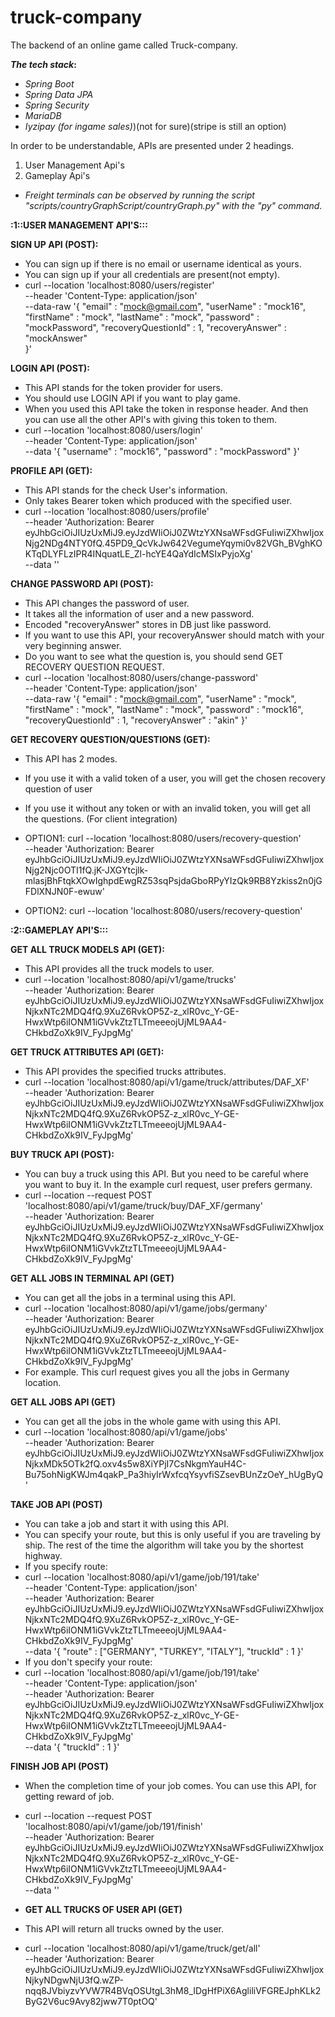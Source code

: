 # truck-company

The backend of an online game called Truck-company.

**_The tech stack_:**
* _Spring Boot_
* _Spring Data JPA_
* _Spring Security_
* _MariaDB_
* _Iyzipay (for ingame sales)_)(not for sure)(stripe is still an option)


In order to be understandable, APIs are presented under 2 headings.
1) User Management Api's 
2) Gameplay Api's

* _Freight terminals can be observed by running the script "scripts/countryGraphScript/countryGraph.py" with the "py" command._


**:1::USER MANAGEMENT API'S:::**

**SIGN UP API (POST):**
* You can sign up if there is no email or username identical as yours.
* You can sign up if your all credentials are present(not empty).
* curl --location 'localhost:8080/users/register' \
  --header 'Content-Type: application/json' \
  --data-raw '{
  "email" : "mock@gmail.com",
  "userName" : "mock16",
  "firstName" : "mock",
  "lastName" : "mock",
  "password" : "mockPassword",
  "recoveryQuestionId" : 1,
  "recoveryAnswer" : "mockAnswer"  
  }'


**LOGIN API (POST):**
* This API stands for the token provider for users.
* You should use LOGIN API if you want to play game.
* When you used this API take the token in response header. And then you can use all the other API's with giving this token to them.
* curl --location 'localhost:8080/users/login' \
  --header 'Content-Type: application/json' \
  --data '{
  "username" : "mock16",
  "password" : "mockPassword"
  }'


**PROFILE API (GET):**
* This API stands for the check User's information.
* Only takes Bearer token which produced with the specified user.
* curl --location 'localhost:8080/users/profile' \
  --header 'Authorization: Bearer eyJhbGciOiJIUzUxMiJ9.eyJzdWIiOiJ0ZWtzYXNsaWFsdGFuIiwiZXhwIjoxNjg2NDg4NTY0fQ.45PD9_QcVkJw642VegumeYqymi0v82VGh_BVghKOKTqDLYFLzIPR4INquatLE_Zl-hcYE4QaYdIcMSIxPyjoXg' \
  --data ''


**CHANGE PASSWORD API (POST):**
* This API changes the password of user.
* It takes all the information of user and a new password.
* Encoded "recoveryAnswer"  stores in DB just like password.
* If you want to use this API, your recoveryAnswer should match with your very beginning answer.
* Do you want to see what the question is, you should send GET RECOVERY QUESTION REQUEST.
* curl --location 'localhost:8080/users/change-password' \
  --header 'Content-Type: application/json' \
  --data-raw '{
  "email" : "mock@gmail.com",
  "userName" : "mock",
  "firstName" : "mock",
  "lastName" : "mock",
  "password" : "mock16",
  "recoveryQuestionId" : 1,
  "recoveryAnswer" : "akin"
  }'


**GET RECOVERY QUESTION/QUESTIONS (GET):**
* This API has 2 modes.
* If you use it with a valid token of a user, you will get the chosen recovery question of user
* If you use it without any token or with an invalid token, you will get all the questions. (For client integration)

* OPTION1:
  curl --location 'localhost:8080/users/recovery-question' \
  --header 'Authorization: Bearer eyJhbGciOiJIUzUxMiJ9.eyJzdWIiOiJ0ZWtzYXNsaWFsdGFuIiwiZXhwIjoxNjg2Njc0OTI1fQ.jK-JXGYtcjlk-mlasjBhFtqkXOwIghpdEwgRZ53sqPsjdaGboRPyYIzQk9RB8Yzkiss2n0jGFDlXNJN0F-ewuw'

* OPTION2:
  curl --location 'localhost:8080/users/recovery-question'

**:2::GAMEPLAY API'S:::**

**GET ALL TRUCK MODELS API (GET):**
* This API provides all the truck models to user.
* curl --location 'localhost:8080/api/v1/game/trucks' \
  --header 'Authorization: Bearer eyJhbGciOiJIUzUxMiJ9.eyJzdWIiOiJ0ZWtzYXNsaWFsdGFuIiwiZXhwIjoxNjkxNTc2MDQ4fQ.9XuZ6RvkOP5Z-z_xlR0vc_Y-GE-HwxWtp6iIONM1iGVvkZtzTLTmeeeojUjML9AA4-CHkbdZoXk9IV_FyJpgMg'

**GET TRUCK ATTRIBUTES API (GET):**
* This API provides the specified trucks attributes. 
* curl --location 'localhost:8080/api/v1/game/truck/attributes/DAF_XF' \
  --header 'Authorization: Bearer eyJhbGciOiJIUzUxMiJ9.eyJzdWIiOiJ0ZWtzYXNsaWFsdGFuIiwiZXhwIjoxNjkxNTc2MDQ4fQ.9XuZ6RvkOP5Z-z_xlR0vc_Y-GE-HwxWtp6iIONM1iGVvkZtzTLTmeeeojUjML9AA4-CHkbdZoXk9IV_FyJpgMg' 

**BUY TRUCK API (POST):**
* You can buy a truck using this API. But you need to be careful where you want to buy it. In the example curl request, user prefers germany. 
* curl --location --request POST 'localhost:8080/api/v1/game/truck/buy/DAF_XF/germany' \
  --header 'Authorization: Bearer eyJhbGciOiJIUzUxMiJ9.eyJzdWIiOiJ0ZWtzYXNsaWFsdGFuIiwiZXhwIjoxNjkxNTc2MDQ4fQ.9XuZ6RvkOP5Z-z_xlR0vc_Y-GE-HwxWtp6iIONM1iGVvkZtzTLTmeeeojUjML9AA4-CHkbdZoXk9IV_FyJpgMg' 

**GET ALL JOBS IN TERMINAL API (GET)**
* You can get all the jobs in a terminal using this API. 
* curl --location 'localhost:8080/api/v1/game/jobs/germany' \
  --header 'Authorization: Bearer eyJhbGciOiJIUzUxMiJ9.eyJzdWIiOiJ0ZWtzYXNsaWFsdGFuIiwiZXhwIjoxNjkxNTc2MDQ4fQ.9XuZ6RvkOP5Z-z_xlR0vc_Y-GE-HwxWtp6iIONM1iGVvkZtzTLTmeeeojUjML9AA4-CHkbdZoXk9IV_FyJpgMg'
* For example. This curl request gives you all the jobs in Germany location. 

**GET ALL JOBS API (GET)**
* You can get all the jobs in the whole game with using this API.
* curl --location 'localhost:8080/api/v1/game/jobs' \
  --header 'Authorization: Bearer eyJhbGciOiJIUzUxMiJ9.eyJzdWIiOiJ0ZWtzYXNsaWFsdGFuIiwiZXhwIjoxNjkxMDk5OTk2fQ.oxv4s5w8XiYPjI7CsNkgmYauH4C-Bu75ohNigKWJm4qakP_Pa3hiyIrWxfcqYsyvfiSZsevBUnZzOeY_hUgByQ' 

**TAKE JOB API (POST)**
* You can take a job and start it with using this API.
* You can specify your route, but this is only useful if you are traveling by ship. The rest of the time the algorithm will take you by the shortest highway.  
* If you specify route: 
* curl --location 'localhost:8080/api/v1/game/job/191/take' \
  --header 'Content-Type: application/json' \
  --header 'Authorization: Bearer eyJhbGciOiJIUzUxMiJ9.eyJzdWIiOiJ0ZWtzYXNsaWFsdGFuIiwiZXhwIjoxNjkxNTc2MDQ4fQ.9XuZ6RvkOP5Z-z_xlR0vc_Y-GE-HwxWtp6iIONM1iGVvkZtzTLTmeeeojUjML9AA4-CHkbdZoXk9IV_FyJpgMg' \
  --data '{
  "route" : ["GERMANY", "TURKEY", "ITALY"],
  "truckId" : 1
  }'
* If you don't specify your route:
* curl --location 'localhost:8080/api/v1/game/job/191/take' \
  --header 'Content-Type: application/json' \
  --header 'Authorization: Bearer eyJhbGciOiJIUzUxMiJ9.eyJzdWIiOiJ0ZWtzYXNsaWFsdGFuIiwiZXhwIjoxNjkxNTc2MDQ4fQ.9XuZ6RvkOP5Z-z_xlR0vc_Y-GE-HwxWtp6iIONM1iGVvkZtzTLTmeeeojUjML9AA4-CHkbdZoXk9IV_FyJpgMg' \
  --data '{
  "truckId" : 1
  }' 

**FINISH JOB API (POST)**
* When the completion time of your job comes. You can use this API, for getting reward of job. 
* curl --location --request POST 'localhost:8080/api/v1/game/job/191/finish' \
  --header 'Authorization: Bearer eyJhbGciOiJIUzUxMiJ9.eyJzdWIiOiJ0ZWtzYXNsaWFsdGFuIiwiZXhwIjoxNjkxNTc2MDQ4fQ.9XuZ6RvkOP5Z-z_xlR0vc_Y-GE-HwxWtp6iIONM1iGVvkZtzTLTmeeeojUjML9AA4-CHkbdZoXk9IV_FyJpgMg' \
  --data ''

* **GET ALL TRUCKS OF USER API (GET)**
* This API will return all trucks owned by the user.  
* curl --location 'localhost:8080/api/v1/game/truck/get/all' \
  --header 'Authorization: Bearer eyJhbGciOiJIUzUxMiJ9.eyJzdWIiOiJ0ZWtzYXNsaWFsdGFuIiwiZXhwIjoxNjkyNDgwNjU3fQ.wZP-nqq8JVbiyzvYVW7R4BVqOSUtgL3hM8_IDgHfPiX6AgliliVFGREJphKLk2ByG2V6uc9Avy82jww7T0ptOQ' 